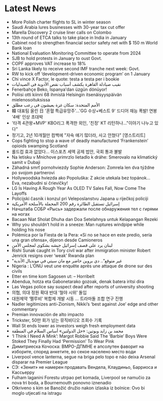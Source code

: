 # Latest News
-  More Polish charter flights to SL in winter season
-  Saudi Arabia lures businesses with 30-year tax cut offer
-  Marella Discovery 2 cruise liner calls on Colombo
-  13th round of ETCA talks to take place in India in January
-  Cabinet nod to strengthen financial sector safety net with $ 150 m World Bank loan
-  National Evaluation Monitoring Committee to operate from 2024
-  SJB to hold protests in January to oust Govt.
-  COPF approves VAT increase to 18%
-  Sri Lanka likely to receive second IMF tranche next week: Govt.
-  RW to kick off ‘development-driven economic program’ on 1 January
-  Chi vince X Factor, le quote: testa a testa per i bookie
-  نقيب صيادلة القاهرة يكشف أسباب نقص الأدوية فى الصيدليات
-  Fenerbahçe Beko, İspanya'dan üzgün dönüyor!
-  Poliisi otti kiinni 68 ihmistä Helsingin itsenäisyyspäivän mielenosoituksissa
-  الأمم المتحدة: سكان غزة يعيشون في رعب مطلق
-  韓 대표팀 울린 日 '혼혈 특급유망주'…'GG 수상+베스트 9' 드디어 재능 폭발! 연봉 '4배' 인상 초대박
-  '타격 4관왕+MVP' KBO리그 폭격한 외인, '친정' KT 리턴하나…"이야기 나누고 있다"
-  정기고, 2년 10개월만 컴백에 "자숙 얘기 많더라, 사고 안쳤다" [영스트리트]
-  Cops fighting to stop a wave of deadly manufactured ‘Frankenstein’ opioids swamping Scotland
-  롤드컵 효과 없었다… 이스포츠 세액 공제 법안, 국회 통과 불발
-  Na letisku v Mníchove primrzlo lietadlo k dráhe: Smerovalo na klimatický samit v Dubaji
-  Záhadná smrť pornohviezdy Sophie Anderson: Zomrela len dva týždne po svojom partnerovi
-  Hollywoodska hviezda ako Popoluška: Z akcie utekala bez topánok… Eva, nezabudni si črievičky!
-  LG Is Having A Rough Year As OLED TV Sales Fall, Now Come The Layoffs
-  Policijski časnik i konzul pri Veleposlanstvu Japana u riječkoj policiji
-  إسرائيل تستقبل الطائرة رقم 200 المحملة بالأسلحة الأمريكية
-  Начштаба СОБР «Рысь» задержали после обнаружения тел с гирями на ногах
-  Bacaan Niat Sholat Dhuha dan Doa Setelahnya untuk Kelapangan Rezeki
-  Why you shouldn’t hold in a sneeze: Man ruptures windpipe while holding his nose
-  Polémica por la Fiesta de la Pera: «Si no se hace en este predio, sería una gran ofensa», dijeron desde Camioneros
-  لبنان يرد على قصف إسرائيل جيشه بشكوى لمجلس الأمن
-  Rishi Sunak caught in Tory civil war after immigration minister Robert Jenrick resigns over ‘weak’ Rwanda plan
-  "غير متوقع".. دي بروين حاضر مع مان سيتي في مونديال الأندية
-  Nigeria : L’ONU veut une enquête après une attaque de drone sur des civils
-  Etter en time kom Sagosen ut: – Horribelt
-  Abendua, hotza eta Gabonetarako gozoak, denak batera iritsi dira
-  Las Vegas police say suspect dead after reports of university shooting
-  의협, 의대 정원 확대 반대 ‘철야 시위’ 돌입
-  대원제약 ‘펠루비’ 복합제 개발 시동 … 트라마돌 조합 연구 진행
-  Nadler legitimizes anti-Zionism, Nikki’s ‘best against Joe’ edge and other commentary
-  Premian innovación de alto impacto
-  Trickster, 50만 회가 넘는 뮤직비디오 조회수 기록
-  Wall St ends lower as investors weigh fresh employment data
-  محمد بن زايد وبوتين: «حل الدولتين» أساس السلام في المنطقة
-  ‘I Think I Need A Mink’: Margot Robbie Said The ‘Barbie’ Boys Were Stoked They Finally Had ‘Permission’ To Wear Pink
-  Димитриеска Кочоска: ВМРО-ДПМНЕ е апсолутен фаворит на изборите, според анкетите, во секое населено место води
-  Liverpool vence lanterna, segue na briga pelo topo e não deixa Arsenal disparar na Premier League
-  СЭ: «Зенит» не намерен продавать Вендела, Клаудиньо, Барриоса и Кассьерру
-  Fulham laganini Forestu utrpao pet komada, Liverpool se namučio za nova tri boda, a Bournemouth ponovno iznenadio
-  Otkriveno s kim se Banožić družio nakon izlaska iz bolnice: Ovo bi moglo utjecati na istragu
